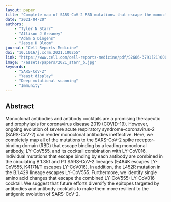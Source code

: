 ```yaml
---
layout: paper
title: "Complete map of SARS-CoV-2 RBD mutations that escape the monoclonal antibody LY-CoV555 and its cocktail with LY-CoV016"
date: "2021-04-20"
authors: 
    - "Tyler N Starr"
    - "Allison J Greaney"
    - "Adam S Dingens"
    - "Jesse D Bloom"
journal: "Cell Reports Medicine"
doi: "10.1016/j.xcrm.2021.100255"
link: "https://www.cell.com/cell-reports-medicine/pdf/S2666-3791(21)00071-9.pdf"
image: "/assets/papers/2021_starr_b.jpg"
keywords:
    - "SARS-CoV-2"
    - "Yeast display"
    - "Deep mutational scanning"
    - "Immunity"
---
```


## Abstract

Monoclonal antibodies and antibody cocktails are a promising therapeutic and prophylaxis for coronavirus disease 2019 (COVID-19). However, ongoing evolution of severe acute respiratory syndrome-coronavirus-2 (SARS-CoV-2) can render monoclonal antibodies ineffective. Here, we completely map all of the mutations to the SARS-CoV-2 spike receptor-binding domain (RBD) that escape binding by a leading monoclonal antibody, LY-CoV555, and its cocktail combination with LY-CoV016. Individual mutations that escape binding by each antibody are combined in the circulating B.1.351 and P.1 SARS-CoV-2 lineages (E484K escapes LY-CoV555, K417N/T escapes LY-CoV016). In addition, the L452R mutation in the B.1.429 lineage escapes LY-CoV555. Furthermore, we identify single amino acid changes that escape the combined LY-CoV555+LY-CoV016 cocktail. We suggest that future efforts diversify the epitopes targeted by antibodies and antibody cocktails to make them more resilient to the antigenic evolution of SARS-CoV-2.
